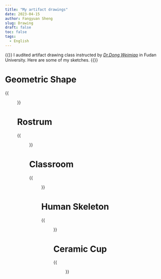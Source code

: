 ```yaml
---
title: "My artifact drawings"
date: 2023-04-15
author: Fangyuan Sheng
slug: Drawing
draft: false
toc: false
tags:
  - English
---
```


{{<block class="info">}}
I audited artifact drawing class instructed by [*Dr.Dong Weimiao*](http://www.chm.fudan.edu.cn/a2/df/c11450a107231/page.htm) in Fudan University. Here are some of my sketches. 
{{<end>}}


 # Geometric Shape 
 {{<figure src="https://hellenshengfy.github.io/draw1.jpg">}}
 
  # Rostrum 
 {{<figure src="https://hellenshengfy.github.io/draw2.jpg">}}
 
  # Classroom
 {{<figure src="https://hellenshengfy.github.io/draw3.jpg">}}
 
  # Human Skeleton
 {{<figure src="https://hellenshengfy.github.io/draw5.jpg">}}
 
  # Ceramic Cup 
 {{<figure src="https://hellenshengfy.github.io/draw8.jpg">}}
 
 


